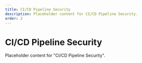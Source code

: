 ```yaml
---
title: CI/CD Pipeline Security
description: Placeholder content for CI/CD Pipeline Security.
order: 2
---
```


# CI/CD Pipeline Security

Placeholder content for "CI/CD Pipeline Security".
